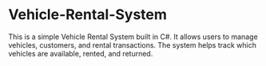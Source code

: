 # Vehicle-Rental-System
This is a simple Vehicle Rental System built in C#. It allows users to manage vehicles, customers, and rental transactions. The system helps track which vehicles are available, rented, and returned.
